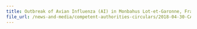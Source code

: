 ```yaml
---
title: Outbreak of Avian Influenza (AI) in Monbahus Lot-et-Garonne, France 
file_url: /news-and-media/competent-authorities-circulars/2018-04-30-CA.pdf
---
```

